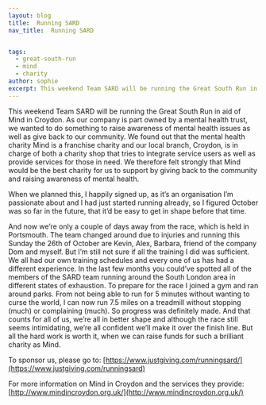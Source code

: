 ```yaml
---
layout: blog
title:  Running SARD
nav_title:  Running SARD


tags:
  - great-south-run
  - mind
  - charity
author: sophie
excerpt: This weekend Team SARD will be running the Great South Run in aid of Mind in Croydon. As our company is part owned by a mental health trust, we wanted to do something to raise awareness of mental health issues as well as give back to our community. We found out that the mental health charity Mind is a franchise charity and our local branch, Croydon, is in charge of both a charity shop that tries to integrate service users as well as provide services for those in need. We therefore felt strongly that Mind would be the best charity for us to support by giving back to the community and raising awareness of mental health.
---
```


This weekend Team SARD will be running the Great South Run in aid of Mind in Croydon. As our company is part owned by a mental health trust, we wanted to do something to raise awareness of mental health issues as well as give back to our community. We found out that the mental health charity Mind is a franchise charity and our local branch, Croydon, is in charge of both a charity shop that tries to integrate service users as well as provide services for those in need. We therefore felt strongly that Mind would be the best charity for us to support by giving back to the community and raising awareness of mental health.

When we planned this, I happily signed up, as it’s an organisation I’m passionate about and I had just started running already, so I figured October was so far in the future, that it’d be easy to get in shape before that time.

And now we’re only a couple of days away from the race, which is held in Portsmouth. The team changed around due to injuries and running this Sunday the 26th of October are Kevin, Alex, Barbara, friend of the company Dom and myself.
But I’m still not sure if all the training I did was sufficient.
We all had our own training schedules and every one of us has had a different experience. In the last few months you could’ve spotted all of the members of the SARD team running around the South London area in different states of exhaustion.
To prepare for the race I joined a gym and ran around parks. From not being able to run for 5 minutes without wanting to curse the world, I can now run 7.5 miles on a treadmill without stopping (much) or complaining (much). So progress was definitely made. And that counts for all of us, we’re all in better shape and although the race still seems intimidating, we’re all confident we’ll make it over the finish line.
But all the hard work is worth it, when we can raise funds for such a brilliant charity as Mind.

To sponsor us, please go to: [https://www.justgiving.com/runningsard/](https://www.justgiving.com/runningsard)

For more information on Mind in Croydon and the services they provide: [http://www.mindincroydon.org.uk/](http://www.mindincroydon.org.uk/)





